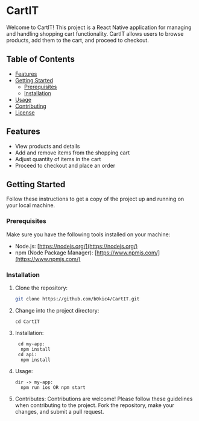 # CartIT

Welcome to CartIT! This project is a React Native application for managing and handling shopping cart functionality. CartIT allows users to browse products, add them to the cart, and proceed to checkout.

## Table of Contents

- [Features](#features)
- [Getting Started](#getting-started)
  - [Prerequisites](#prerequisites)
  - [Installation](#installation)
- [Usage](#usage)
- [Contributing](#contributing)
- [License](#license)

## Features

- View products and details
- Add and remove items from the shopping cart
- Adjust quantity of items in the cart
- Proceed to checkout and place an order

## Getting Started

Follow these instructions to get a copy of the project up and running on your local machine.

### Prerequisites

Make sure you have the following tools installed on your machine:

- Node.js: [https://nodejs.org/](https://nodejs.org/)
- npm (Node Package Manager): [https://www.npmjs.com/](https://www.npmjs.com/)

### Installation

1. Clone the repository:

   ```bash
   git clone https://github.com/b0kic4/CartIT.git

2. Change into the project directory:
   ```
   cd CartIT
   
3. Installation:
   ```
    cd my-app:
     npm install
    cd api:
     npm install
   
4. Usage:
   ```
   dir -> my-app:
     npm run ios OR npm start

5. Contributes:
   Contributions are welcome! Please follow these guidelines when contributing to the project. Fork the repository, make your changes, and submit a pull request.


